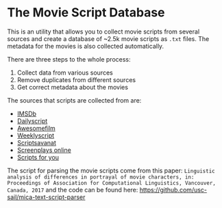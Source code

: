 # The Movie Script Database
This is an utility that allows you to collect movie scripts from several sources and create a database of ~2.5k movie scripts as `.txt` files. The metadata for the movies is also collected automatically.

There are three steps to the whole process:
1. Collect data from various sources
2. Remove duplicates from different sources
3. Get correct metadata about the movies

The sources that scripts are collected from are:
- [IMSDb](https://www.imsdb.com/)
- [Dailyscript](https://www.dailyscript.com/)
- [Awesomefilm](http://www.awesomefilm.com/)
- [Weeklyscript](https://www.weeklyscript.com/)
- [Scriptsavanat](https://thescriptsavant.com/)
- [Screenplays online](https://www.screenplays-online.de/)
- [Scripts for you](https://sfy.ru/)

The script for parsing the movie scripts come from this paper: `Linguistic analysis of differences in portrayal of movie characters, in: Proceedings of Association for Computational Linguistics, Vancouver, Canada, 2017` and the code can be found here: https://github.com/usc-sail/mica-text-script-parser